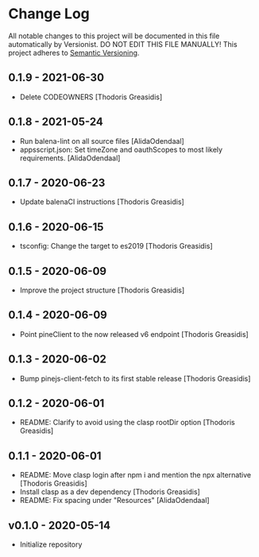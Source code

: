 # Change Log

All notable changes to this project will be documented in this file
automatically by Versionist. DO NOT EDIT THIS FILE MANUALLY!
This project adheres to [Semantic Versioning](http://semver.org/).

## 0.1.9 - 2021-06-30

* Delete CODEOWNERS [Thodoris Greasidis]

## 0.1.8 - 2021-05-24

* Run balena-lint on all source files [AlidaOdendaal]
* appsscript.json: Set timeZone and oauthScopes to most likely requirements. [AlidaOdendaal]

## 0.1.7 - 2020-06-23

* Update balenaCI instructions [Thodoris Greasidis]

## 0.1.6 - 2020-06-15

* tsconfig: Change the target to es2019 [Thodoris Greasidis]

## 0.1.5 - 2020-06-09

* Improve the project structure [Thodoris Greasidis]

## 0.1.4 - 2020-06-09

* Point pineClient to the now released v6 endpoint [Thodoris Greasidis]

## 0.1.3 - 2020-06-02

* Bump pinejs-client-fetch to its first stable release [Thodoris Greasidis]

## 0.1.2 - 2020-06-01

* README: Clarify to avoid using the clasp rootDir option [Thodoris Greasidis]

## 0.1.1 - 2020-06-01

* README: Move clasp login after npm i and mention the npx alternative [Thodoris Greasidis]
* Install clasp as a dev dependency [Thodoris Greasidis]
* README: Fix spacing under "Resources" [AlidaOdendaal]

## v0.1.0 - 2020-05-14

* Initialize repository
